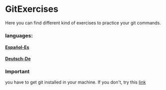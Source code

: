 # GitExercises
Here you can find different kind of exercises to practice your git commands. 

### languages:
#### [Español-Es](https://github.com/AngelAstorga/GitExercises/tree/main-es)
#### [Deutsch-De](https://github.com/AngelAstorga/GitExercises/tree/main-de)

### Important
you have to get git installed in your machine. If you don't, try this [link](https://git-scm.com)
